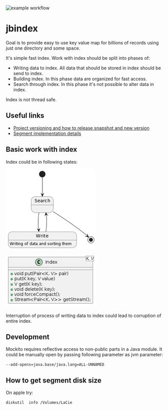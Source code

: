 ![example workflow](https://github.com/jajir/jbindex/actions/workflows/maven.yml/badge.svg)

# jbindex

Goal is to provide easy to use key value map for billions of records using just one directory and some space.

It's simple fast index. Work with index should be split into phases of:

* Writing data to index. All data that should be stored in index should be send to index.
* Building index. In this phase data are organized for fast access.
* Search through index. In this phase it's not possible to alter data in index.

Index is not thread safe.

## Useful links

* [Project versioning and how to release snapshot and new version](release.md)
* [Segment implementation details](segment.md)

## Basic work with index

Index could be in following states:

![Index states](index-state-diagram.png)

![Index methods](index-class.png)

Interruption of process of writing data to index could lead to corruption of entire index.

## Development 

Mockito requires reflective access to non-public parts in a Java module. It could be manually open by passing following parameter as jvm parameter:

```
--add-opens=java.base/java.lang=ALL-UNNAMED
```


## How to get segment disk size

On apple try:

```
diskutil  info /Volumes/LaCie
```
